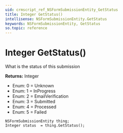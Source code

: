 ```yaml
---
uid: crmscript_ref_NSFormSubmissionEntity_GetStatus
title: Integer GetStatus()
intellisense: NSFormSubmissionEntity.GetStatus
keywords: NSFormSubmissionEntity, GetStatus
so.topic: reference
---
```


# Integer GetStatus()

What is the status of this submission

**Returns:** Integer

* Enum: 0 = Unknown
* Enum: 1 = InProgress
* Enum: 2 = EmailVerification
* Enum: 3 = Submitted
* Enum: 4 = Processed
* Enum: 5 = Failed

```crmscript
NSFormSubmissionEntity thing;
Integer status  = thing.GetStatus();
```

